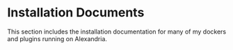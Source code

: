 # Installation Documents

This section includes the installation documentation for many of my dockers and plugins running on Alexandria.
